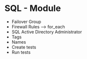 # SQL - Module

* Failover Group
* Firewall Rules  --> for_each
* SQL Active Directory Administrator
* Tags
* Names 
* Create tests
* Run tests